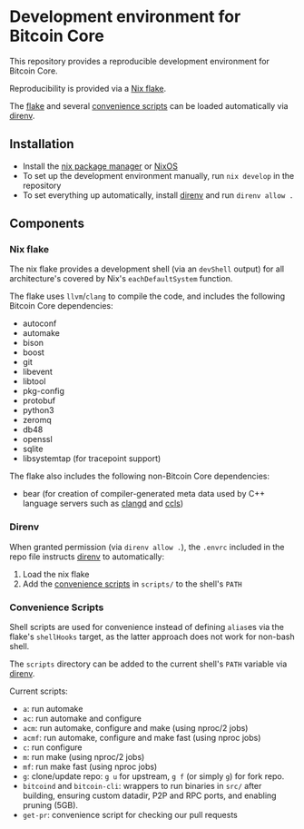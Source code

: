 # Development environment for Bitcoin Core

This repository provides a reproducible development environment for Bitcoin Core.

Reproducibility is provided via a [Nix flake](#nix-flake).

The [flake](#nix-flake) and several [convenience scripts](#convenience-scripts) can be
loaded automatically via [direnv](#direnv).

## Installation

- Install the [nix package manager](https://nixos.org/download/) or
  [NixOS](https://nixos.org/download/)
- To set up the development environment manually, run `nix develop` in the repository
- To set everything up automatically, install [direnv](https://github.com/direnv/direnv)
  and run `direnv allow .`

## Components

### Nix flake

The nix flake provides a development shell (via an `devShell` output) for all architecture's
covered by Nix's `eachDefaultSystem` function.

The flake uses `llvm`/`clang` to compile the code, and includes the following Bitcoin Core
dependencies:
 - autoconf
 - automake
 - bison
 - boost
 - git
 - libevent
 - libtool
 - pkg-config
 - protobuf
 - python3
 - zeromq
 - db48
 - openssl
 - sqlite
 - libsystemtap (for tracepoint support)

The flake also includes the following non-Bitcoin Core dependencies:
- bear (for creation of compiler-generated meta data used by C++ language servers such
  as [clangd](https://github.com/clangd/clangd) and [ccls](https://github.com/MaskRay/ccls))

### Direnv

When granted permission (via `direnv allow .`), the `.envrc` included in the repo file
instructs [direnv](https://github.com/direnv/direnv) to automatically:
1. Load the nix flake
2. Add the [convenience scripts](#convenience-scripts) in `scripts/` to the shell's `PATH`

### Convenience Scripts

Shell scripts are used for convenience instead of defining `alias`es via the flake's
`shellHooks` target, as the latter approach does not work for non-bash shell.

The `scripts` directory can be added to the current shell's `PATH` variable via
[direnv](https://github.com/direnv/direnv).

Current scripts:
- `a`: run automake
- `ac`: run automake and configure
- `acm`: run automake, configure and make (using nproc/2 jobs)
- `acmf`: run automake, configure and make fast (using nproc jobs)
- `c`: run configure
- `m`: run make (using nproc/2 jobs)
- `mf`: run make fast (using nproc jobs)
- `g`: clone/update repo: `g u` for upstream, `g f` (or simply `g`) for fork repo.
- `bitcoind` and `bitcoin-cli`: wrappers to run binaries in `src/` after building,
  ensuring custom datadir, P2P and RPC ports, and enabling pruning (5GB).
- `get-pr`: convenience script for checking our pull requests
